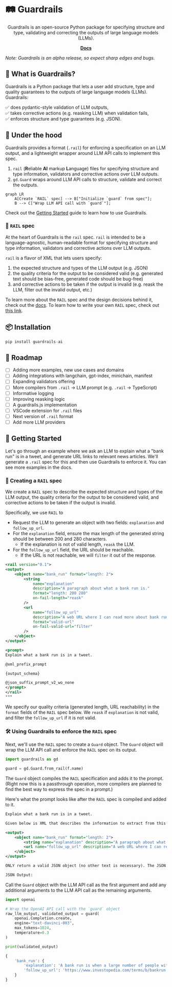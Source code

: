 # 🛤️ Guardrails 

<div align="center">
Guardrails is an open-source Python package for specifying structure and type, validating and correcting the outputs of large language models (LLMs).

[**Docs**](http://shreyar.github.io/guardrails/)
</div>

_Note: Guardrails is an alpha release, so expect sharp edges and bugs._

## 🧩 What is Guardrails?

Guardrails is a Python package that lets a user add structure, type and quality guarantees to the outputs of large language models (LLMs). Guardrails:

✅ does pydantic-style validation of LLM outputs,  
✅ takes corrective actions (e.g. reasking LLM) when validation fails,  
✅ enforces structure and type guarantees (e.g. JSON).


## 🚒 Under the hood

Guardrails provides a format (`.rail`) for enforcing a specification on an LLM output, and a lightweight wrapper around LLM API calls to implement this spec.

1. `rail` (**R**eliable **AI** markup **L**anguage) files for specifying structure and type information, validators and corrective actions over LLM outputs.
2. `gd.Guard` wraps around LLM API calls to structure, validate and correct the outputs.

``` mermaid
graph LR
    A[Create `RAIL` spec] --> B["Initialize `guard` from spec"];
    B --> C["Wrap LLM API call with `guard`"];
```

Check out the [Getting Started](https://shreyar.github.io/guardrails/getting_started) guide to learn how to use Guardrails.

### 📜 `RAIL` spec

At the heart of Guardrails is the `rail` spec. `rail` is intended to be a language-agnostic, human-readable format for specifying structure and type information, validators and corrective actions over LLM outputs.

`rail` is a flavor of XML that lets users specify:

1. the expected structure and types of the LLM output (e.g. JSON)
2. the quality criteria for the output to be considered valid (e.g. generated text should be bias-free, generated code should be bug-free)
3. and corrective actions to be taken if the output is invalid (e.g. reask the LLM, filter out the invalid output, etc.)


To learn more about the `RAIL` spec and the design decisions behind it, check out the [docs](https://shreyar.github.io/guardrails/rail). To learn how to write your own `RAIL` spec, check out [this link](https://shreyar.github.io/guardrails/rail/output).



## 📦 Installation

```python
pip install guardrails-ai
```

## 📍 Roadmap
- [ ] Adding more examples, new use cases and domains
- [ ] Adding integrations with langchain, gpt-index, minichain, manifest
- [ ] Expanding validators offering
- [ ] More compilers from `.rail` -> LLM prompt (e.g. `.rail` -> TypeScript)
- [ ] Informative logging
- [ ] Improving reasking logic
- [ ] A guardrails.js implementation
- [ ] VSCode extension for `.rail` files
- [ ] Next version of `.rail` format
- [ ] Add more LLM providers

## 🚀 Getting Started
Let's go through an example where we ask an LLM to explain what a "bank run" is in a tweet, and generate URL links to relevant news articles. We'll generate a `.rail` spec for this and then use Guardrails to enforce it. You can see more examples in the docs.

### 📝 Creating a `RAIL` spec

We create a `RAIL` spec to describe the expected structure and types of the LLM output, the quality criteria for the output to be considered valid, and corrective actions to be taken if the output is invalid.

Specifically, we use `RAIL` to
- Request the LLM to generate an object with two fields: `explanation` and `follow_up_url`.
- For the `explanation` field, ensure the max length of the generated string should be between 200 and 280 characters.
  - If the explanation is not of valid length, `reask` the LLM.
- For the `follow_up_url` field, the URL should be reachable.
  - If the URL is not reachable, we will `filter` it out of the response.


```xml
<rail version="0.1">
<output>
    <object name="bank_run" format="length: 2">
        <string
            name="explanation"
            description="A paragraph about what a bank run is."
            format="length: 200 280"
            on-fail-length="reask"
        />
        <url
            name="follow_up_url"
            description="A web URL where I can read more about bank runs."
            format="valid-url"
            on-fail-valid-url="filter"
        />
    </object>
</output>

<prompt>
Explain what a bank run is in a tweet.

@xml_prefix_prompt

{output_schema}

@json_suffix_prompt_v2_wo_none
</prompt>
</rail>
"""
```
We specify our quality criteria (generated length, URL reachability) in the `format` fields of the `RAIL` spec below. We `reask` if `explanation` is not valid, and filter the `follow_up_url` if it is not valid.

### 🛠️ Using Guardrails to enforce the `RAIL` spec

Next, we'll use the `RAIL` spec to create a `Guard` object. The `Guard` object will wrap the LLM API call and enforce the `RAIL` spec on its output.

```python
import guardrails as gd

guard = gd.Guard.from_rail(f.name)
```

The `Guard` object compiles the `RAIL` specification and adds it to the prompt. (Right now this is a passthrough operation, more compilers are planned to find the best way to express the spec in a prompt.)

Here's what the prompt looks like after the `RAIL` spec is compiled and added to it.

```xml
Explain what a bank run is in a tweet.

Given below is XML that describes the information to extract from this document and the tags to extract it into.

<output>
    <object name="bank_run" format="length: 2">
        <string name="explanation" description="A paragraph about what a bank run is." format="length: 200 280" on-fail-length="reask" />
        <url name="follow_up_url" description="A web URL where I can read more about bank runs." required="true" format="valid-url" on-fail-valid-url="filter" />
    </object>
</output>

ONLY return a valid JSON object (no other text is necessary). The JSON MUST conform to the XML format, including any types and format requests e.g. requests for lists, objects and specific types. Be correct and concise.

JSON Output:
```

Call the `Guard` object with the LLM API call as the first argument and add any additional arguments to the LLM API call as the remaining arguments.


```python
import openai

# Wrap the OpenAI API call with the `guard` object
raw_llm_output, validated_output = guard(
    openai.Completion.create,
    engine="text-davinci-003",
    max_tokens=1024,
    temperature=0.3
)

print(validated_output)
```
```python
{
    'bank_run': {
        'explanation': 'A bank run is when a large number of people withdraw their deposits from a bank due to concerns about its solvency. This can cause a financial crisis if the bank is unable to meet the demand for withdrawals.',
        'follow_up_url': 'https://www.investopedia.com/terms/b/bankrun.asp'
    }
}

```
